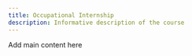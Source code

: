 ```yaml
---
title: Occupational Internship
description: Informative description of the course
---
```


Add main content here